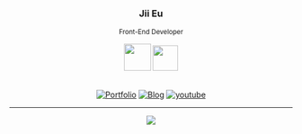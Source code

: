 <div align="center">

### Jii Eu 
<sup>Front-End Developer</sup>

<img width="48" src="https://github.com/geekygreek7/animated-pokemon-gifs/blob/master/197.gif?raw=true" />
<img width="45" src="https://github.com/geekygreek7/animated-pokemon-gifs/blob/master/58.gif?raw=true" />
<br />
<br />

[![Portfolio](https://img.shields.io/badge/Portfolio-2962FF?style=for-the-badge&logoColor=white
)](https://jiieu.com/ ) 
[![Blog](https://img.shields.io/badge/Blog-12100E?style=for-the-badge&logoColor=white
)](https://blog.jiieu.com/ ) 
[![youtube](https://img.shields.io/badge/YouTube-FF0000?style=for-the-badge&logo=youtube&logoColor=white)](https://www.youtube.com/@jiieu17/videos)

---

<img src="https://github-profile-trophy.vercel.app/?username=rolemadelen" />

</div>
